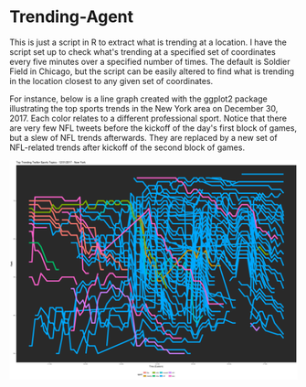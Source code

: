 # Trending-Agent
This is just a script in R to extract what is trending at a location. I have the script set up to check what's trending at a specified set of coordinates every five minutes over a specified number of times. The default is Soldier Field in Chicago, but the script can be easily altered to find what is trending in the location closest to any given set of coordinates.

For instance, below is a line graph created with the ggplot2 package illustrating the top sports trends in the New York area on December 30, 2017. Each color relates to a different professional sport. Notice that there are very few NFL tweets before the kickoff of the day's first block of games, but a slew of NFL trends afterwards. They are replaced by a new set of NFL-related trends after kickoff of the second block of games.

![top trends in NYC relating to sports](nyctoptrends.png)
